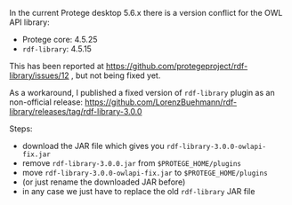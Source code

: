 In the current Protege desktop 5.6.x there is a version conflict for the OWL API library:
- Protege core: 4.5.25
- `rdf-library`: 4.5.15

This has been reported at https://github.com/protegeproject/rdf-library/issues/12 , but not being fixed yet.

As a workaround, I published a fixed version of `rdf-library` plugin as an non-official release: https://github.com/LorenzBuehmann/rdf-library/releases/tag/rdf-library-3.0.0

Steps:
- download the JAR file which gives you `rdf-library-3.0.0-owlapi-fix.jar`
- remove `rdf-library-3.0.0.jar` from `$PROTEGE_HOME/plugins`
- move `rdf-library-3.0.0-owlapi-fix.jar` to `$PROTEGE_HOME/plugins`
- (or just rename the downloaded JAR before)
- in any case we just have to replace the old `rdf-library` JAR file

